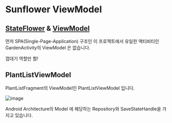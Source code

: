 # Sunflower ViewModel
## [StateFlower](https://developer.android.com/kotlin/flow/stateflow-and-sharedflow) & [ViewModel](https://developer.android.com/topic/libraries/architecture/viewmodel?hl=ko)

먼저 SPA(Single-Page-Application) 구조인 이 프로젝트에서 유일한 액티비티인 GardenActivity의 ViewModel 은 없습니다.

껍데기 역할만 함!

## PlantListViewModel
PlantListFragment의 ViewModel인 PlantListViewModel 입니다.

![image](https://user-images.githubusercontent.com/48902047/149533558-fbc42c36-d79b-445d-ad22-83313769c005.png)

Android Architecture의 Model 에 해당하는 Repository와 SaveStateHandle을 가지고 있습니다.
